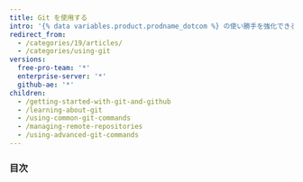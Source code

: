 ```yaml
---
title: Git を使用する
intro: '{% data variables.product.prodname_dotcom %} の使い勝手を強化できる Git の一般的および高度なワークフローをご紹介します。'
redirect_from:
  - /categories/19/articles/
  - /categories/using-git
versions:
  free-pro-team: '*'
  enterprise-server: '*'
  github-ae: '*'
children:
  - /getting-started-with-git-and-github
  - /learning-about-git
  - /using-common-git-commands
  - /managing-remote-repositories
  - /using-advanced-git-commands
---
```

### 目次
